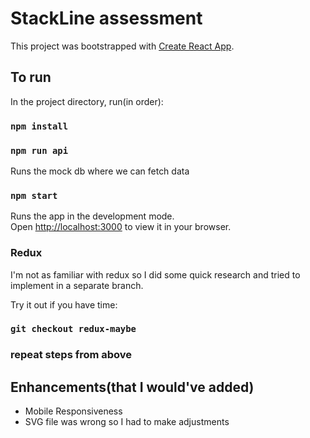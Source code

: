 # StackLine assessment

This project was bootstrapped with [Create React App](https://github.com/facebook/create-react-app).

## To run

In the project directory, run(in order):

### `npm install`
### `npm run api`

Runs the mock db where we can fetch data

### `npm start`

Runs the app in the development mode.\
Open [http://localhost:3000](http://localhost:3000) to view it in your browser.

### Redux

I'm not as familiar with redux so I did some quick research and tried to implement in a separate branch.

Try it out if you have time:

### `git checkout redux-maybe`
### repeat steps from above

## Enhancements(that I would've added)

- Mobile Responsiveness
- SVG file was wrong so I had to make adjustments
